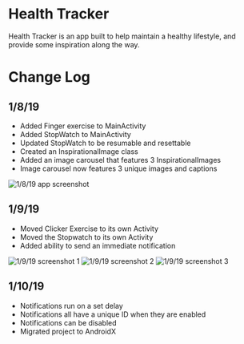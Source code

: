 # Health Tracker
Health Tracker is an app built to help maintain a healthy lifestyle, and provide some inspiration along the way.

# Change Log
## 1/8/19
* Added Finger exercise to MainActivity
* Added StopWatch to MainActivity
* Updated StopWatch to be resumable and resettable 
* Created an InspirationalImage class
* Added an image carousel that features 3 InspirationalImages
* Image carousel now features 3 unique images and captions

![1/8/19 app screenshot](screenshots/1-8-19_app.png)

## 1/9/19
* Moved Clicker Exercise to its own Activity
* Moved the Stopwatch to its own Activity
* Added ability to send an immediate notification

![1/9/19 screenshot 1](screenshots/1-9-19_1.png)
![1/9/19 screenshot 2](screenshots/1-9-19_2.png)
![1/9/19 screenshot 3](screenshots/1-9-19_3.png)

## 1/10/19
* Notifications run on a set delay
* Notifications all have a unique ID when they are enabled
* Notifications can be disabled
* Migrated project to AndroidX

